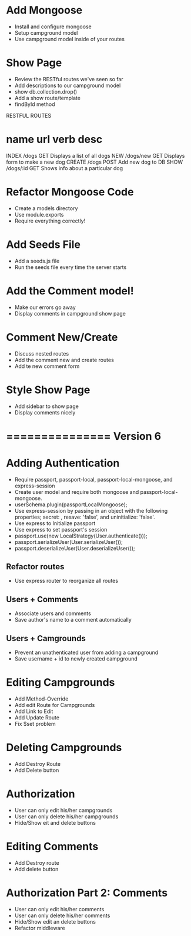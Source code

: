 # Add Mongoose
* Install and configure mongoose
* Setup campground model
* Use campground model inside of your routes

# Show Page
* Review the RESTful routes we've seen so far
* Add descriptions to our campground model
* show db.collection.drop()
* Add a show route/template
* findById method

RESTFUL ROUTES

name         url          verb     desc
======================================================================
INDEX       /dogs         GET      Displays a list of all dogs
NEW         /dogs/new     GET      Displays form to make a new dog
CREATE      /dogs         POST     Add new dog to DB
SHOW        /dogs/:id     GET      Shows info about a particular dog

# Refactor Mongoose Code
* Create a models directory
* Use module.exports
* Require everything correctly!

# Add Seeds File
* Add a seeds.js file
* Run the seeds file every time the server starts

# Add the Comment model!
* Make our errors go away
* Display comments in campground show page

# Comment New/Create
* Discuss nested routes
* Add the comment new and create routes
* Add te new comment form

# Style Show Page
* Add sidebar to show page
* Display comments nicely

===============
   Version 6
===============
# Adding Authentication
* Require passport, passport-local, passport-local-mongoose, and express-session
* Create user model and require both mongoose and passport-local-mongoose.
* userSchema.plugin(passportLocalMongoose);
* Use express-session by passing in an object with the following properties; secret: <Anything string>, resave: 'false', and uninitialize: 'false'.
* Use express to Initialize passport
* Use express to set passport's session
* passport.use(new LocalStrategy(User.authenticate()));
* passport.serializeUser(User.serializeUser());
* passport.deserializeUser(User.deserializeUser());

## Refactor routes
* Use express router to reorganize all routes

## Users + Comments
* Associate users and comments
* Save author's name to a comment automatically 

## Users + Camgrounds
* Prevent an unathenticated user from adding a campground
* Save username + id to newly created campground

# Editing Campgrounds
* Add Method-Override
* Add edit Route for Campgrounds
* Add Link to Edit
* Add Update Route
* Fix $set problem

# Deleting Campgrounds
* Add Destroy Route
* Add Delete button

# Authorization
* User can only edit his/her campgrounds
* User can only delete his/her campgrounds
* Hide/Show eit and delete buttons

# Editing Comments
* Add Destroy route
* Add delete button

# Authorization Part 2: Comments
* User can only edit his/her comments
* User can only delete his/her comments
* Hide/Show edit an delete buttons
* Refactor middleware